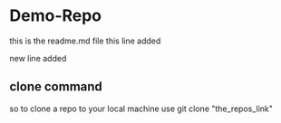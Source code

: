 # Demo-Repo

this is the readme.md file
this line added

new line added

## clone command
so to clone a repo to your local machine use
    git clone "the_repos_link"
    